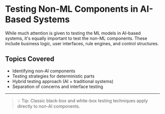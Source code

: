 # Testing Non-ML Components in AI-Based Systems

While much attention is given to testing the ML models in AI-based systems, it's equally important to test the non-ML components. These include business logic, user interfaces, rule engines, and control structures.

## Topics Covered
- Identifying non-AI components
- Testing strategies for deterministic parts
- Hybrid testing approach (AI + traditional systems)
- Separation of concerns and interface testing

---

> 💡 Tip: Classic black-box and white-box testing techniques apply directly to non-AI components.
